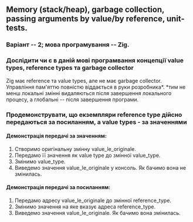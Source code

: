## Memory (stack/heap), garbage collection, passing arguments by value/by reference, unit-tests.
### Варіант -- 2; мова програмування -- Zig.
### Дослідити чи є в даній мові програмвання концепції value types, reference types та garbage collector
Zig має reference та value types, але не має garbage collector. Управління пам'яттю повністю віддається в руки розробника*.
*тим не менш локальні змінні видаляються після завершення локального процесу, а глобальні -- після завершення програми.
### Продемонструвати, що екземпляри reference type дійсно передаються за посиланням, а value types - за значеннями
#### Демонстрація передачі за значенням:
1. Створимо оригінальну змінну value_le_originale.
1. Передамо її значення як value type до змінної value_type.
1. Змінимо value_type.
1. Виведемо значення value_le_originale у консоль. Як бачимо вона не змінилась.
#### Демонстрація передачі за посиланням:
1. Передамо адресу value_le_originale до змінної reference_type.
1. Змінимо значення на яке вказує адреса reference_type.
1. Виведемо значення value_le_originale. Як бачимо вона змінилась.